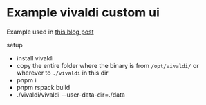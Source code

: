 # Example vivaldi custom ui

Example used in [this blog post](https://velzie.rip/blog/vivaldi)

setup
- install vivaldi
- copy the entire folder where the binary is from `/opt/vivaldi/` or wherever to `./vivaldi` in this dir
- pnpm i
- pnpm rspack build
- ./vivaldi/vivaldi --user-data-dir=./data
